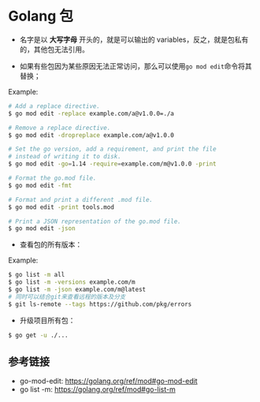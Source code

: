 # Golang 包

- 名字是以 **大写字母** 开头的，就是可以输出的 variables，反之，就是包私有的，其他包无法引用。

- 如果有些包因为某些原因无法正常访问，那么可以使用`go mod edit`命令将其替换；

Example:

```bash
# Add a replace directive.
$ go mod edit -replace example.com/a@v1.0.0=./a

# Remove a replace directive.
$ go mod edit -dropreplace example.com/a@v1.0.0

# Set the go version, add a requirement, and print the file
# instead of writing it to disk.
$ go mod edit -go=1.14 -require=example.com/m@v1.0.0 -print

# Format the go.mod file.
$ go mod edit -fmt

# Format and print a different .mod file.
$ go mod edit -print tools.mod

# Print a JSON representation of the go.mod file.
$ go mod edit -json
```

- 查看包的所有版本：

Example:

```bash
$ go list -m all
$ go list -m -versions example.com/m
$ go list -m -json example.com/m@latest
# 同时可以结合git来查看远程的版本及分支
$ git ls-remote --tags https://github.com/pkg/errors
```

- 升级项目所有包：

```bash
$ go get -u ./...
```



## 参考链接

- go-mod-edit: https://golang.org/ref/mod#go-mod-edit
- go list -m: https://golang.org/ref/mod#go-list-m

